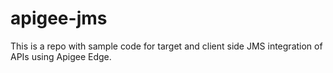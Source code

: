 # apigee-jms
This is a repo with sample code for target and client side JMS integration of APIs using Apigee Edge.
